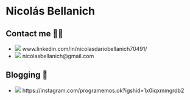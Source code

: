 # Nicolás Bellanich
 
<h2>Contact me 🤜🤛</h2> 
<ul>
  <li> <img src="https://img.shields.io/badge/linkedin-%230077B5.svg?&style=for-the-badge&logo=linkedin&logoColor=white" /> www.linkedin.com/in/nicolasdariobellanich70491/ </li>
  <li><img src="https://img.shields.io/badge/gmail-D14836?&style=for-the-badge&logo=gmail&logoColor=white" /> nicolasbellanich@gmail.com</li>
</ul>

<h2>Blogging 📝 </h2>
<ul>
  <li> <img src="https://img.shields.io/badge/instagram-%23E4405F.svg?&style=for-the-badge&logo=instagram&logoColor=white" /> https://instagram.com/programemos.ok?igshid=1x0iqxmmgrdb2 </li>
</ul>

